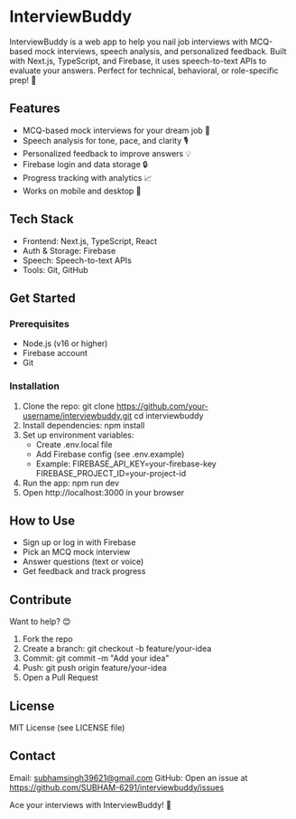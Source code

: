 # InterviewBuddy

InterviewBuddy is a web app to help you nail job interviews with MCQ-based mock interviews, speech analysis, and personalized feedback. Built with Next.js, TypeScript, and Firebase, it uses speech-to-text APIs to evaluate your answers. Perfect for technical, behavioral, or role-specific prep! 🚀

## Features
- MCQ-based mock interviews for your dream job 📝
- Speech analysis for tone, pace, and clarity 🎙️
- Personalized feedback to improve answers 💡
- Firebase login and data storage 🔒
- Progress tracking with analytics 📈
- Works on mobile and desktop 📱

## Tech Stack
- Frontend: Next.js, TypeScript, React
- Auth & Storage: Firebase
- Speech: Speech-to-text APIs
- Tools: Git, GitHub

## Get Started

### Prerequisites
- Node.js (v16 or higher)
- Firebase account
- Git

### Installation
1. Clone the repo:
   git clone https://github.com/your-username/interviewbuddy.git
   cd interviewbuddy
2. Install dependencies:
   npm install
3. Set up environment variables:
   - Create .env.local file
   - Add Firebase config (see .env.example)
   - Example:
     FIREBASE_API_KEY=your-firebase-key
     FIREBASE_PROJECT_ID=your-project-id
4. Run the app:
   npm run dev
5. Open http://localhost:3000 in your browser

## How to Use
- Sign up or log in with Firebase
- Pick an MCQ mock interview
- Answer questions (text or voice)
- Get feedback and track progress

## Contribute
Want to help? 😊
1. Fork the repo
2. Create a branch: git checkout -b feature/your-idea
3. Commit: git commit -m "Add your idea"
4. Push: git push origin feature/your-idea
5. Open a Pull Request

## License
MIT License (see LICENSE file)

## Contact
Email: subhamsingh39621@gmail.com
GitHub: Open an issue at https://github.com/SUBHAM-6291/interviewbuddy/issues

Ace your interviews with InterviewBuddy! 💼
